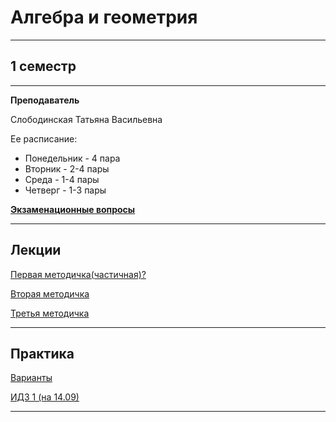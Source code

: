 # Алгебра и геометрия
____________
## 1 семестр
___________
**Преподаватель**

Слободинская Татьяна Васильевна

Ее расписание:

* Понедельник - 4 пара
* Вторник - 2-4 пары
* Среда - 1-4 пары
* Четверг - 1-3 пары

[**Экзаменационные вопросы**](https://github.com/Veldorn/SPbGTI/blob/main/Files/Algebra%26Geometry/Билеты%20Алгебра.pdf)
_________
## Лекции
[Первая методичка(частичная)?](https://github.com/Veldorn/SPbGTI/blob/main/Files/Algebra%26Geometry/Методичка%201(частичная).pdf)

[Вторая методичка](https://github.com/Veldorn/SPbGTI/blob/main/Files/Algebra%26Geometry/AlGemMetodichka2.pdf)

[Третья методичка](https://github.com/Veldorn/SPbGTI/blob/main/Files/Algebra%26Geometry/AlGemMetodichka3.pdf)
_________
## Практика

[Варианты](https://github.com/Veldorn/SPbGTI/blob/main/GroupList.md)

[ИДЗ 1 (на 14.09)](https://github.com/Veldorn/SPbGTI/blob/main/Files/Algebra%26Geometry/ИДЗ%201.pdf)
__________

